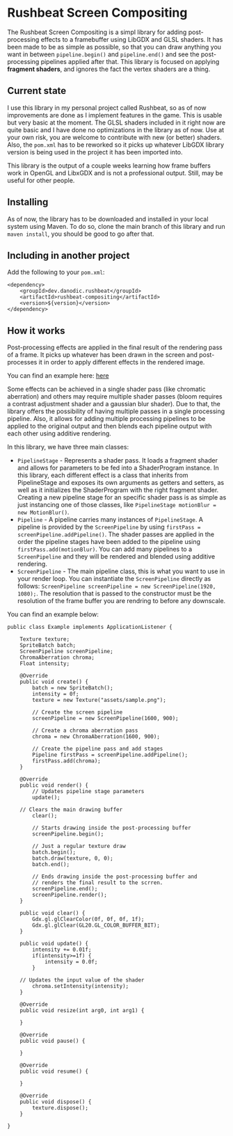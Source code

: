 # Rushbeat Screen Compositing
The Rushbeat Screen Compositing is a simpl library for adding post-processing effects to a framebuffer using LibGDX and GLSL shaders. It has been made to be as simple as possible, so that you can draw anything you want in between `pipeline.begin()` and `pipeline.end()` and see the post-processing pipelines applied after that.
This library is focused on applying **fragment shaders**, and ignores the fact the vertex shaders are a thing.

## Current state
I use this library in my personal project called Rushbeat, so as of now improvements are done as I implement features in the game. This is usable but very basic at the moment. The GLSL shaders included in it right now are quite basic and I have done no optimizations in the library as of now. Use at your own risk, you are welcome to contribute with new (or better) shaders. Also, the `pom.xml` has to be reworked so it picks up whatever LibGDX library version is being used in the project it has been imported into.

This library is the output of a couple weeks learning how frame buffers work in OpenGL and LibxGDX and is not a professional output. Still, may be useful for other people.

## Installing
As of now, the library has to be downloaded and installed in your local system using Maven. To do so, clone the main branch of this library and run `maven install`, you should be good to go after that.

## Including in another project
Add the following to your `pom.xml`:
```
<dependency>
    <groupId>dev.danodic.rushbeat</groupId>
    <artifactId>rushbeat-compositing</artifactId>
    <version>${version}</version>
</dependency>
```

## How it works
Post-processing effects are applied in the final result of the rendering pass of a frame. It picks up whatever has been drawn in the screen and post-processes it in order to apply different effects in the rendered image.

You can find an example here: [here](https://github.com/danodic/rushbeat-screen-compositing-example)

Some effects can be achieved in a single shader pass (like chromatic aberration) and others may require multiple shader passes (bloom requires a contrast adjustment shader and a gaussian blur shader). Due to that, the library offers the possibility of having multiple passes in a single processing pipeline. Also, it allows for adding multiple processing pipelines to be applied to the original output and then blends each pipeline output with each other using additive rendering.

In this library, we have three main classes:

- `PipelineStage` - Represents a shader pass. It loads a fragment shader and allows for parameters to be fed into a ShaderProgram instance. In this library, each different effect is a class that inherits from PipelineStage and exposes its own arguments as getters and setters, as well as it initializes the ShaderProgram with the right fragment shader. Creating a new pipeline stage for an specific shader pass is as simple as just instancing one of those classes, like `PipelineStage motionBlur = new MotionBlur()`.
- `Pipeline` - A pipeline carries many instances of `PipelineStage`. A pipeline is provided by the `ScreenPipeline` by using `firstPass = screenPipeline.addPipeline()`. The shader passes are applied in the order the pipeline stages have been added to the pipeline using `firstPass.add(motionBlur)`. You can add many pipelines to a `ScreenPipeline` and they will be rendered and blended using additive rendering.
- `ScreenPipeline` - The main pipeline class, this is what you want to use in your render loop. You can instantiate the `ScreenPipeline` directly as follows: `ScreenPipeline screenPipeline = new ScreenPipeline(1920, 1080);`. The resolution that is passed to the constructor must be the resolution of the frame buffer you are rendring to before any downscale.

You can find an example below:
```
public class Example implements ApplicationListener {

    Texture texture;
    SpriteBatch batch;
    ScreenPipeline screenPipeline;
    ChromaAberration chroma;
    Float intensity;

    @Override
    public void create() {
        batch = new SpriteBatch();
        intensity = 0f;
        texture = new Texture("assets/sample.png");

        // Create the screen pipeline
        screenPipeline = new ScreenPipeline(1600, 900);

        // Create a chroma aberration pass
        chroma = new ChromaAberration(1600, 900);

        // Create the pipeline pass and add stages
        Pipeline firstPass = screenPipeline.addPipeline();
        firstPass.add(chroma);
    }

    @Override
    public void render() {
        // Updates pipeline stage parameters
        update();
	
	// Clears the main drawing buffer
        clear();
        
        // Starts drawing inside the post-processing buffer
        screenPipeline.begin();
        
        // Just a regular texture draw
        batch.begin();
        batch.draw(texture, 0, 0);
        batch.end();
        
        // Ends drawing inside the post-processing buffer and
        // renders the final result to the scrren.
        screenPipeline.end();
        screenPipeline.render();
    }

    public void clear() {
        Gdx.gl.glClearColor(0f, 0f, 0f, 1f);
        Gdx.gl.glClear(GL20.GL_COLOR_BUFFER_BIT);
    }
    
    public void update() {
        intensity += 0.01f;
        if(intensity>=1f) {
            intensity = 0.0f;
        }
	
	// Updates the input value of the shader
        chroma.setIntensity(intensity);
    }

    @Override
    public void resize(int arg0, int arg1) {

    }

    @Override
    public void pause() {

    }

    @Override
    public void resume() {

    }

    @Override
    public void dispose() {
        texture.dispose();
    }

}
```
